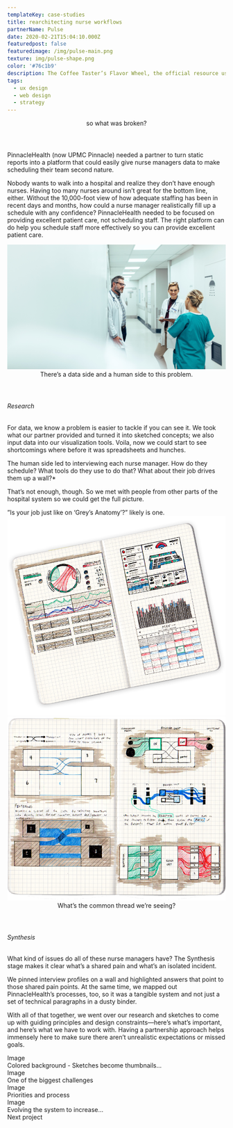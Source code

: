 ```yaml
---
templateKey: case-studies
title: rearchitecting nurse workflows
partnerName: Pulse
date: 2020-02-21T15:04:10.000Z
featuredpost: false
featuredimage: /img/pulse-main.png
texture: img/pulse-shape.png
color: '#76c1b9'
description: The Coffee Taster’s Flavor Wheel, the official resource used by coffee tasters, has been revised for the first time this year.
tags:
  - ux design
  - web design
  - strategy
---
```


<div class = "o-rhythm__container">
    <div class = "o-rhythm__col">
        <div class = "m-case-study-page-content__copy-section -push-one">
            <header>so what was broken?</header>
            <p>PinnacleHealth (now UPMC Pinnacle) needed a partner to turn static reports into a platform that could easily give nurse managers data to make scheduling their team second nature.</p>
            <p>Nobody wants to walk into a hospital and realize they don’t have enough nurses. Having too many nurses around isn’t great for the bottom line, either. Without the 10,000-foot view of how adequate staffing has been in recent days and months, how could a nurse manager realistically fill up a schedule with any confidence? PinnacleHealth needed to be focused on providing excellent patient care, not scheduling staff. The right platform can do help you schedule staff more effectively so you can provide excellent patient care.</p>
        </div>
    </div>
</div>

<div>
    <img src = "../../../static/img/case-studies/pulse/nurse_hallway.png" />
</div>
<div class = "o-rhythm__container">
    <div class = "m-case-study-page-content__copy-section">
        <header class = "-push-three">There’s a data side and a human side to this problem.</header>
        <div class = "o-rhythm__row">
            <h6 class = "content__header">Research</h6>
            <div class = "content__copy">
                <p>For data, we know a problem is easier to tackle if you can see it. We took what our partner provided and turned it into sketched concepts; we also input data into our visualization tools. Voila, now we could start to see shortcomings where before it was spreadsheets and hunches. </p>
                <p>The human side led to interviewing each nurse manager. How do they schedule? What tools do they use to do that? What about their job drives them up a wall?*</p>
                <p>That’s not enough, though. So we met with people from other parts of the hospital system so we could get the full picture.</p>
                <div class = "easter-egg">”Is your job just like on ‘Grey’s Anatomy’?” likely is one.</div>
            </div>
        </div>
    </div>
</div>
<div class = "o-rhythm__container -fluid">
    <div class = "m-case-study-page-content__section">
        <div class = "o-rhythm__row">
            <div class= "sketch -one">
                <img src = "../../../static/img/case-studies/pulse/sketchbook1.png" />
            </div>
            <div class= "sketch -two">
                <img src = "../../../static/img/case-studies/pulse/sketchbook2.png" />
            </div>
        </div>
    </div>
</div>
<div class = "o-rhythm__container">
    <div class = "m-case-study-page-content__section">
        <header>What’s the common thread we’re seeing?</header>
        <div class = "o-rhythm__row">
            <h6 class = "content__header">Synthesis</h6>
            <div class = "content__copy">
                <p>What kind of issues do all of these nurse managers have? The Synthesis stage makes it clear what’s a shared pain and what’s an isolated incident.</p>
                <p>We pinned interview profiles on a wall and highlighted answers that point to those shared pain points. At the same time, we mapped out PinnacleHealth’s processes, too, so it was a tangible system and not just a set of technical paragraphs in a dusty binder.</p>
                <p>With all of that together, we went over our research and sketches to come up with guiding principles and design constraints—here’s what’s important, and here’s what we have to work with. Having a partnership approach helps immensely here to make sure there aren’t unrealistic expectations or missed goals.</p>
            </div>
        </div>
    </div>
</div>
<div>Image</div>
<div class = "o-rhythm__container">
    <div>Colored background - Sketches become thumbnails...</div>
    <div>Image</div>
</div>
<div class = "o-rhythm__container">
    <div>One of the biggest challenges</div>
</div>
<div>Image</div>
<div class = "o-rhythm__container">
    <div>Priorities and process</div>
</div>
<div>Image</div>
<div class = "o-rhythm__container">
    <div>Evolving the system to increase...</div>
</div>
<div class = "o-rhythm__container">
    <div>Next project</div>
</div>